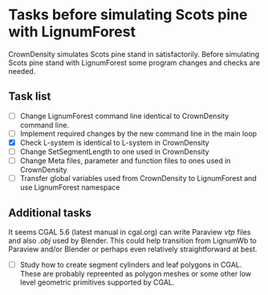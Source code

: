 # Tasks before simulating Scots pine with LignumForest

CrownDensity simulates Scots pine stand in satisfactorily. 
Before simulating Scots pine stand with LignumForest
some program changes and checks are needed.

## Task list
- [ ] Change LignumForest command line identical to CrownDensity command line.
- [ ] Implement required changes by the new command line in the main loop
- [x] Check L-system is identical to L-system in CrownDensity
- [ ] Change SetSegmentLength to one used in CrownDensity
- [ ] Change Meta files, parameter and function files to ones 
      used in CrownDensity
- [ ] Transfer global variables used from CrownDensity to LignumForest
      and use LignumForest namespace
	  
## Additional tasks

It seems CGAL 5.6 (latest manual in cgal.org) can write 
Paraview *vtp* files and also *.obj* used by Blender. 
This could help transition from LignumWb to Paraview and/or Blender 
or perhaps even relatively straightforward at best.

- [ ] Study how to create segment cylinders and leaf polygons in CGAL.
      These are probably repreented as polygon meshes or some other 
	  low level geometric primitives supported by CGAL.

